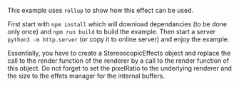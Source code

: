 This example uses `rollup` to show how this effect can be used.

First start with `npm install` which will download dependancies (to be done only once) and `npm run build` to build the example.
Then start a server `python3 -m http.server` (or copy it to online server) and enjoy the example.

Essentially, you have to create a StereoscopicEffects object and replace the call to the render function of the renderer by a call to the render function of this object. Do not forget to set the pixelRatio to the underlying renderer and the size to the effets manager for the internal buffers.
